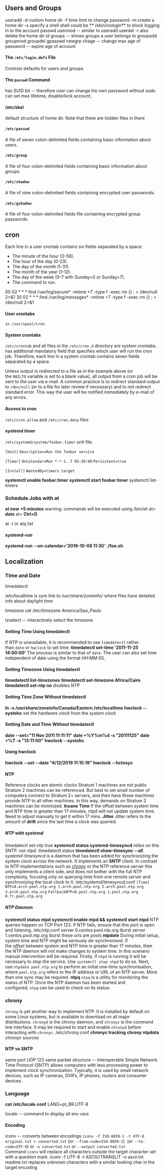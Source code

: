 ## Users and Groups
useradd
	-d custom home dir
	-f time limit to change password
	-m create a home dir
	-s specify a shell
		shell could be ** /sbin/nologin** to block logging in to the account
passwd
usermod -- similar to useradd
userdel
	-r also delete the home dir
id
groups -- shows groups a user belongs to
groupadd
groupmod
groupdel
gpasswd
newgrp
chage -- change max age of password -- expire age of account
#### The `/etc/login.defs` File
Controls defaults for users and groups
#### The `passwd` Command
has SUID bit -- therefore user can change his own password without sudo
can set max lifetime, disable/lock account,

#### /etc/skel 
default structure of home dir. 
Note that there are hidden files in there

#### `/etc/passwd`

A file of seven colon-delimited fields containing basic information about users.

#### `/etc/group`

A file of four colon-delimited fields containing basic information about groups.

#### `/etc/shadow`

A file of nine colon-delimited fields containing encrypted user passwords.

#### `/etc/gshadow`

A file of four colon-delimited fields file containing encrypted group passwords.

## cron
Each line in a user crontab contains six fields separated by a space:

- The minute of the hour (0-59).
- The hour of the day (0-23).
- The day of the month (1-31).
- The month of the year (1-12).
- The day of the week (0-7 with Sunday=0 or Sunday=7).
- The command to run.

00 02 * * * find /var/log/secure* -mtime +7 -type f -exec rm {} \; > /dev/null 2>&1
30 02 * * * find /var/log/messages* -mtime +7 -type f -exec rm {} \; > /dev/null 2>&1

#### User crontabs 
	in /var/spool/cron

#### System crontabs
`/etc/crontab` and all files in the `/etc/cron.d` directory are system crontabs.
has additional mandatory field that specifies which user will run the cron job. Therefore, each line in a system crontab contains seven fields separated by a space.

Unless output is redirected to a file as in the example above (or the `MAILTO` variable is set to a blank value), all output from a cron job will be sent to the user via e-mail. A common practice is to redirect standard output to `/dev/null` (or to a file for later review if necessary) and to not redirect standard error. This way the user will be notified immediately by e-mail of any errors.

#### Access to cron
`/etc/cron.allow` and `/etc/cron.deny` files

#### systemd timer
`/etc/systemd/system/foobar.timer` unit file.

`[Unit]`
`Description=Run the foobar service`

`[Timer]`
`OnCalendar=Mon *-*-1..7 05:30:00`
`Persistent=true`

`[Install]`
`WantedBy=timers.target`

 **systemctl enable foobar.timer**
 **systemctl start foobar.timer**
 systemctl list-timers

### Schedule Jobs with at
**at now +5 minutes**
warning: commands will be executed using /bin/sh
at> **date**
at> **Ctrl+D**

at -l or atq 
	list

#### systemd-run
**systemd-run --on-calendar='2019-10-06 11:30' ./foo.sh**

## Localization

### Time and Date
timedatectl

/etc/localtime is sym link to /usr/share/zoneinfo/ where files have detailed info about daylight time

timezone
	 cat /etc/timezone
America/Sao_Paulo

tzselect -- interactively select the timezone

#### Setting Time Using timedatectl

If NTP is unavailable, it is recommended to use `timedatectl` rather than `date` or `hwclock` to set time:
 **timedatectl set-time '2011-11-25 14:00:00'**
The process is similar to that of `date`. The user can also set time independent of date using the format HH:MM:SS.
#### Setting Timezone Using timedatectl
**timedatectl list-timezones**
**timedatectl set-timezone Africa/Cairo**
 **timedatectl set-ntp no**
	 disables NTP
#### Setting Time Zone Without timedatectl
**ln -s /usr/share/zoneinfo/Canada/Eastern /etc/localtime**
**hwclock --systohc**
	set the _hardware clock_ from the _system clock_

#### Setting Date and Time Without timedatectl
**date --set="11 Nov 2011 11:11:11"**
**date +%Y%m%d -s "20111125"**
**date +%T -s "13:11:00"**
**hwclock --systohc**

#### Using hwclock
**hwclock --set --date "4/12/2019 11:15:19"**
**hwclock --hctosys**

#### NTP
Reference clocks are atomic clocks
Stratum 1 machines are not public
Stratum 2 machines can be referenced. But best to set small number of computers connect to Stratum 2+ servers, and then have those machines provide NTP to all other machines. In this way, demands on Stratum 2 machines can be minimized.
**Insane Time**
	If the offset between system time and NTP time is greater than 17 minutes, ntpd will not update system time. Need to adjust manually to get it within 17 mins.
**Jitter**
	Jitter refers to the amount of **drift** since the last time a clock was queried.
##### NTP with systemd
timedatectl set-ntp true
**systemctl status systemd-timesyncd**
	relies on this SNTP. not ntpd.
timedatectl status
**timedatectl show-timesync --all**
_systemd-timesyncd_ is a daemon that has been added for synchronizing the system clock across the network. It implements an **SNTP** client. In contrast to NTP implementations such as [chrony](https://wiki.archlinux.org/title/Chrony "Chrony") or the NTP reference server this only implements a client side, and does not bother with the full NTP complexity, focusing only on querying time from one remote server and synchronizing the local clock to it.
/etc/systemd/timesyncd.conf
`[Time]`
`NTP=0.arch.pool.ntp.org 1.arch.pool.ntp.org 2.arch.pool.ntp.org 3.arch.pool.ntp.org`
`FallbackNTP=0.pool.ntp.org 1.pool.ntp.org 0.fr.pool.ntp.org`

##### NTP Daemon
**systemctl status ntpd**
**systemctl enable ntpd && systemctl start ntpd**
NTP queries happen on TCP Port 123. If NTP fails, ensure that this port is open and listening.
/etc/ntp.conf
	server 0.centos.pool.ntp.org iburst
	server 1.centos.pool.ntp.org iburst
these urls are pools
**ntpdate**
	During initial setup, system time and NTP might be seriously de-synchronised. If the _offset_ between system and NTP time is greater than 17 minutes, then the NTP daemon will not make changes to system time. In this scenario manual intervention will be required. 
	Firstly, if `ntpd` is running it will be necessary to _stop_ the service. Use `systemctl stop ntpd` to do so.
	Next, use `ntpdate pool.ntp.org` to perform an initial one-time synchronisation, where `pool.ntp.org` refers to the IP address or URL of an NTP server. More than one sync may be required.
**ntpq**
`ntpq` is a utility for monitoring the status of NTP. Once the NTP daemon has been started and configured, `ntpq` can be used to check on its status:

### chrony
`chrony` is yet another way to implement NTP. It is installed by default on some Linux systems, but is available to download on all major distributions. `chronyd` is the chrony daemon, and `chronyc` is the command line interface. It may be required to start and enable `chronyd` before interacting with `chronyc`.
/etc/chrony.conf
**chronyc tracking**
**chrony ntpdata**
chronyc sources

#### NTP vs SNTP
same port UDP 123
same packet structure -- interoperable
Simple Network Time Protocol (SNTP) allows computers with less processing power to implement clock synchronization. Typically, it is used by small network devices, such as IP cameras, DVR’s, IP phones, routers and consumer devices.
### Language

**cat /etc/locale.conf**
LANG=pt_BR.UTF-8

locale -- command to display all env vars

#### Encoding
iconv  -- converts between encodings
`iconv -f ISO-8859-1 -t UTF-8 original.txt > converted.txt`
	(or `--from-code=ISO-8859-1`)  (or `--to-code=UTF-8`)
	or `-o converted.txt` or `--output converted.txt`
	Command `iconv` will replace all characters outside the target character set with a question mark.
	iconv -f UTF-8 -t ASCII//TRANSLIT -o ascii.txt readme.txt
		replaces unknown characters with a similar looking char in the target encoding

